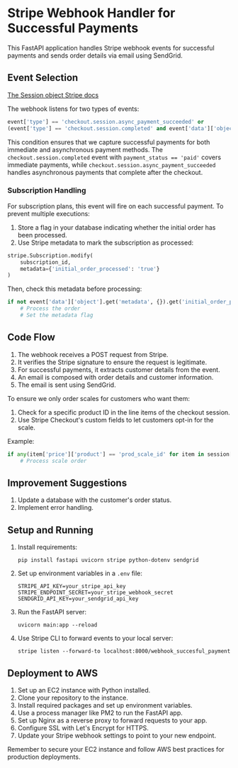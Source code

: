 # Stripe Webhook Handler for Successful Payments

This FastAPI application handles Stripe webhook events for successful payments and sends order details via email using SendGrid.

## Event Selection

[The Session object Stripe docs](https://docs.stripe.com/api/checkout/sessions/object)

The webhook listens for two types of events:

```python
event['type'] == 'checkout.session.async_payment_succeeded' or 
(event['type'] == 'checkout.session.completed' and event['data']['object']['payment_status'] == 'paid')
```

This condition ensures that we capture successful payments for both immediate and asynchronous payment methods. The `checkout.session.completed` event with `payment_status == 'paid'` covers immediate payments, while `checkout.session.async_payment_succeeded` handles asynchronous payments that complete after the checkout.

### Subscription Handling

For subscription plans, this event will fire on each successful payment. To prevent multiple executions:

1. Store a flag in your database indicating whether the initial order has been processed.
2. Use Stripe metadata to mark the subscription as processed:

```python
stripe.Subscription.modify(
    subscription_id,
    metadata={'initial_order_processed': 'true'}
)
```

Then, check this metadata before processing:

```python
if not event['data']['object'].get('metadata', {}).get('initial_order_processed'):
    # Process the order
    # Set the metadata flag
```

## Code Flow

1. The webhook receives a POST request from Stripe.
2. It verifies the Stripe signature to ensure the request is legitimate.
3. For successful payments, it extracts customer details from the event.
4. An email is composed with order details and customer information.
5. The email is sent using SendGrid.

To ensure we only order scales for customers who want them:

1. Check for a specific product ID in the line items of the checkout session.
2. Use Stripe Checkout's custom fields to let customers opt-in for the scale.

Example:

```python
if any(item['price']['product'] == 'prod_scale_id' for item in session['line_items']):
    # Process scale order
```

## Improvement Suggestions

1. Update a database with the customer's order status.
2. Implement error handling.

## Setup and Running

1. Install requirements:
   ```
   pip install fastapi uvicorn stripe python-dotenv sendgrid
   ```

2. Set up environment variables in a `.env` file:
   ```
   STRIPE_API_KEY=your_stripe_api_key
   STRIPE_ENDPOINT_SECRET=your_stripe_webhook_secret
   SENDGRID_API_KEY=your_sendgrid_api_key
   ```

3. Run the FastAPI server:
   ```
   uvicorn main:app --reload
   ```

4. Use Stripe CLI to forward events to your local server:
   ```
   stripe listen --forward-to localhost:8000/webhook_succesful_payment
   ```

## Deployment to AWS

1. Set up an EC2 instance with Python installed.
2. Clone your repository to the instance.
3. Install required packages and set up environment variables.
4. Use a process manager like PM2 to run the FastAPI app.
5. Set up Nginx as a reverse proxy to forward requests to your app.
6. Configure SSL with Let's Encrypt for HTTPS.
7. Update your Stripe webhook settings to point to your new endpoint.

Remember to secure your EC2 instance and follow AWS best practices for production deployments.
